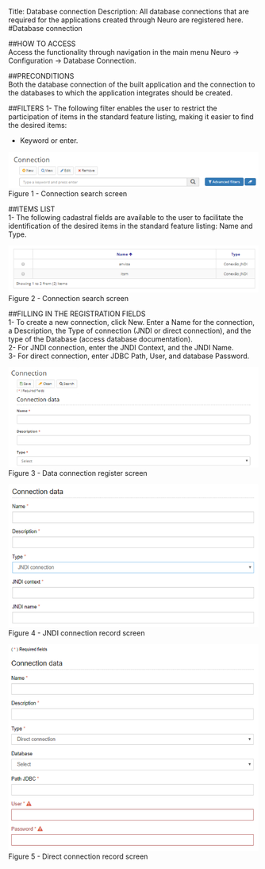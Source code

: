 Title: Database connection
Description: All database connections that are required for the applications created through Neuro are registered here.  
#Database connection  

##HOW TO ACCESS  
Access the functionality through navigation in the main menu Neuro → Configuration → Database Connection.  

##PRECONDITIONS  
Both the database connection of the built application and the connection to the databases to which the application integrates should be created.  

##FILTERS
1- The following filter enables the user to restrict the participation of items in the standard feature listing, making it easier to find the desired items:  
  - Keyword or enter.  

![Screenshot](images/DataConnection-Filters.png)    
Figure 1 - Connection search screen   

##ITEMS LIST  
1- The following cadastral fields are available to the user to facilitate the identification of the desired items in the standard feature listing: Name and Type.  

![Screenshot](images/DataConnection-ItemsList.png)   
Figure 2 - Connection search screen   

##FILLING IN THE REGISTRATION FIELDS  
1- To create a new connection, click New. Enter a Name for the connection, a Description, the Type of connection (JNDI or direct connection), and the type of the Database (access database documentation).  
2- For JNDI connection, enter the JNDI Context, and the JNDI Name.  
3- For direct connection, enter JDBC Path, User, and database Password.  

![Screenshot](images/DataConnection-register.png)   
Figure 3 - Data connection register screen  

![Screenshot](images/DataConnection-JNDI.png)     
Figure 4 - JNDI connection record screen  

![Screenshot](images/DataConnection-direct.png)   
Figure 5 - Direct connection record screen









